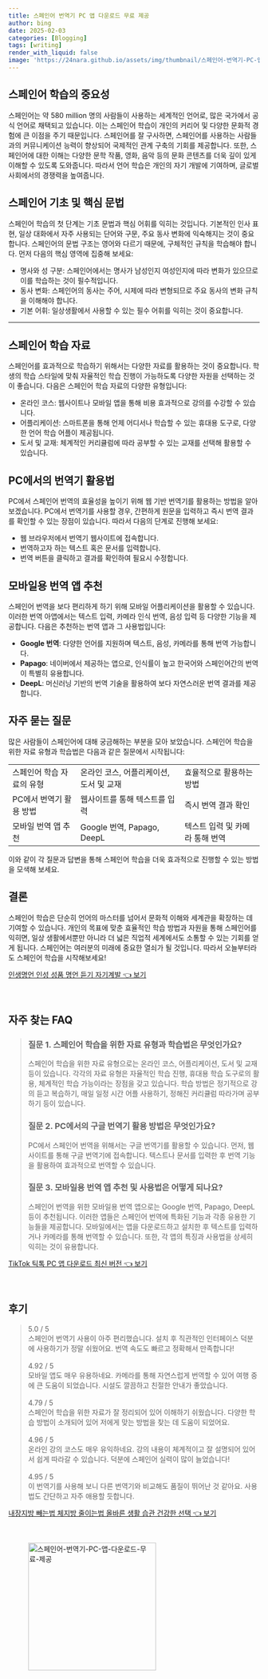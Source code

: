 ```yaml
---
title: 스페인어 번역기 PC 앱 다운로드 무료 제공
author: bing
date: 2025-02-03
categories: [Blogging]
tags: [writing]
render_with_liquid: false
image: 'https://24nara.github.io/assets/img/thumbnail/스페인어-번역기-PC-앱-다운로드-무료-제공.webp'
---
```



<h2 id='스페인어_학습의_중요성'>스페인어 학습의 중요성</h2>

<p>스페인어는 약 580 million 명의 사람들이 사용하는 세계적인 언어로, 많은 국가에서 공식 언어로 채택되고 있습니다. 이는 스페인어 학습이 개인의 커리어 및 다양한 문화적 경험에 큰 이점을 주기 때문입니다. 스페인어를 잘 구사하면, 스페인어를 사용하는 사람들과의 커뮤니케이션 능력이 향상되어 국제적인 관계 구축의 기회를 제공합니다. 또한, 스페인어에 대한 이해는 다양한 문학 작품, 영화, 음악 등의 문화 콘텐츠를 더욱 깊이 있게 이해할 수 있도록 도와줍니다. 따라서 언어 학습은 개인의 자기 개발에 기여하며, 글로벌 사회에서의 경쟁력을 높여줍니다.</p>

<h2 id='스페인어_기초_및_핵심_문법'>스페인어 기초 및 핵심 문법</h2>

<p>스페인어 학습의 첫 단계는 기초 문법과 핵심 어휘를 익히는 것입니다. 기본적인 인사 표현, 일상 대화에서 자주 사용되는 단어와 구문, 주요 동사 변화에 익숙해지는 것이 중요합니다. 스페인어의 문법 구조는 영어와 다르기 때문에, 구체적인 규칙을 학습해야 합니다. 먼저 다음의 핵심 영역에 집중해 보세요:</p>

<ul>
    <li>명사와 성 구분: 스페인어에서는 명사가 남성인지 여성인지에 따라 변화가 있으므로 이를 학습하는 것이 필수적입니다.</li>
    <li>동사 변화: 스페인어의 동사는 주어, 시제에 따라 변형되므로 주요 동사의 변화 규칙을 이해해야 합니다.</li>
    <li>기본 어휘: 일상생활에서 사용할 수 있는 필수 어휘를 익히는 것이 중요합니다.</li>
</ul>

<hr />

<h2 id='스페인어_학습_자료'>스페인어 학습 자료</h2>

<p>스페인어를 효과적으로 학습하기 위해서는 다양한 자료를 활용하는 것이 중요합니다. 학생의 학습 스타일에 맞춰 자율적인 학습 진행이 가능하도록 다양한 자원을 선택하는 것이 좋습니다. 다음은 스페인어 학습 자료의 다양한 유형입니다:</p>

<ul>
    <li>온라인 코스: 웹사이트나 모바일 앱을 통해 비용 효과적으로 강의를 수강할 수 있습니다.</li>
    <li>어플리케이션: 스마트폰을 통해 언제 어디서나 학습할 수 있는 휴대용 도구로, 다양한 언어 학습 어플이 제공됩니다.</li>
    <li>도서 및 교재: 체계적인 커리큘럼에 따라 공부할 수 있는 교재를 선택해 활용할 수 있습니다.</li>
</ul>

<h2 id='PC에서의_번역기_활용법'>PC에서의 번역기 활용법</h2>

<p>PC에서 스페인어 번역의 효율성을 높이기 위해 웹 기반 번역기를 활용하는 방법을 알아보겠습니다. PC에서 번역기를 사용할 경우, 간편하게 원문을 입력하고 즉시 번역 결과를 확인할 수 있는 장점이 있습니다. 따라서 다음의 단계로 진행해 보세요:</p>

<ul>
    <li>웹 브라우저에서 번역기 웹사이트에 접속합니다.</li>
    <li>번역하고자 하는 텍스트 혹은 문서를 입력합니다.</li>
    <li>번역 버튼을 클릭하고 결과를 확인하여 필요시 수정합니다.</li>
</ul>

<h2 id='모바일용_번역_앱_추천'>모바일용 번역 앱 추천</h2>

<p>스페인어 번역을 보다 편리하게 하기 위해 모바일 어플리케이션을 활용할 수 있습니다. 이러한 번역 아앱에서는 텍스트 입력, 카메라 인식 번역, 음성 입력 등 다양한 기능을 제공합니다. 다음은 추천하는 번역 앱과 그 사용법입니다:</p>

<ul>
    <li><b>Google 번역</b>: 다양한 언어를 지원하며 텍스트, 음성, 카메라를 통해 번역 가능합니다.</li>
    <li><b>Papago</b>: 네이버에서 제공하는 앱으로, 인식률이 높고 한국어와 스페인어간의 번역이 특별히 유용합니다.</li>
    <li><b>DeepL</b>: 머신러닝 기반의 번역 기술을 활용하여 보다 자연스러운 번역 결과를 제공합니다.</li>
</ul>

<h2 id='자주_묻는_질문'>자주 묻는 질문</h2>

<p>많은 사람들이 스페인어에 대해 궁금해하는 부분을 모아 보았습니다. 스페인어 학습을 위한 자료 유형과 학습법은 다음과 같은 질문에서 시작됩니다:</p>

<table>
    <tr>
        <td>스페인어 학습 자료의 유형</td>
        <td>온라인 코스, 어플리케이션, 도서 및 교재</td>
        <td>효율적으로 활용하는 방법</td>
    </tr>
    <tr>
        <td>PC에서 번역기 활용 방법</td>
        <td>웹사이트를 통해 텍스트를 입력</td>
        <td>즉시 번역 결과 확인</td>
    </tr>
    <tr>
        <td>모바일 번역 앱 추천</td>
        <td>Google 번역, Papago, DeepL</td>
        <td>텍스트 입력 및 카메라 통해 번역</td>
    </tr>
</table>

<p>이와 같이 각 질문과 답변을 통해 스페인어 학습을 더욱 효과적으로 진행할 수 있는 방법을 모색해 보세요.</p>

<h2 id='결론'>결론</h2>

<p>스페인어 학습은 단순히 언어의 마스터를 넘어서 문화적 이해와 세계관을 확장하는 데 기여할 수 있습니다. 개인의 목표에 맞춘 효율적인 학습 방법과 자원을 통해 스페인어를 익히면, 일상 생활에서뿐만 아니라 더 넓은 직업적 세계에서도 소통할 수 있는 기회를 얻게 됩니다. 스페인어는 여러분의 미래에 중요한 열쇠가 될 것입니다. 따라서 오늘부터라도 스페인어 학습을 시작해보세요!</p>


<p><a class="click-button" title="인생명언 인성 성품 명언 듣기 자기계발" href="https://24nara.github.io/posts/%EC%9D%B8%EC%83%9D%EB%AA%85%EC%96%B8-%EC%9D%B8%EC%84%B1-%EC%84%B1%ED%92%88-%EB%AA%85%EC%96%B8-%EB%93%A3%EA%B8%B0-%EC%9E%90%EA%B8%B0%EA%B3%84%EB%B0%9C/" rel="dofollow">인생명언 인성 성품 명언 듣기 자기계발 👈 보기</a></p><br>
<h2 id='자주_찾는_FAQ'>자주 찾는 FAQ</h2>
<div itemscope="" itemtype="https://schema.org/FAQPage"> 
<blockquote> 
<div itemscope="" itemprop="mainEntity" itemtype="https://schema.org/Question"> 
<h3 itemprop="name">질문 1. 스페인어 학습을 위한 자료 유형과 학습법은 무엇인가요?</h3> 
<div itemscope="" itemprop="acceptedAnswer" itemtype="https://schema.org/Answer"> 
<span itemprop="text"> 
<p>스페인어 학습을 위한 자료 유형으로는 온라인 코스, 어플리케이션, 도서 및 교재 등이 있습니다. 각각의 자료 유형은 자율적인 학습 진행, 휴대용 학습 도구로의 활용, 체계적인 학습 가능이라는 장점을 갖고 있습니다. 학습 방법은 정기적으로 강의 듣고 복습하기, 매일 일정 시간 어플 사용하기, 정해진 커리큘럼 따라가며 공부하기 등이 있습니다.</p> 
</span> 
</div> 
</div> 

<div itemscope="" itemprop="mainEntity" itemtype="https://schema.org/Question"> 
<h3 itemprop="name">질문 2. PC에서의 구글 번역기 활용 방법은 무엇인가요?</h3> 
<div itemscope="" itemprop="acceptedAnswer" itemtype="https://schema.org/Answer"> 
<span itemprop="text"> 
<p>PC에서 스페인어 번역을 위해서는 구글 번역기를 활용할 수 있습니다. 먼저, 웹사이트를 통해 구글 번역기에 접속합니다. 텍스트나 문서를 입력한 후 번역 기능을 활용하여 효과적으로 번역할 수 있습니다.</p> 
</span> 
</div> 
</div> 

<div itemscope="" itemprop="mainEntity" itemtype="https://schema.org/Question"> 
<h3 itemprop="name">질문 3. 모바일용 번역 앱 추천 및 사용법은 어떻게 되나요?</h3> 
<div itemscope="" itemprop="acceptedAnswer" itemtype="https://schema.org/Answer"> 
<span itemprop="text"> 
<p>스페인어 번역을 위한 모바일용 번역 앱으로는 Google 번역, Papago, DeepL 등이 추천됩니다. 이러한 앱들은 스페인어 번역에 특화된 기능과 각종 유용한 기능들을 제공합니다. 모바일에서는 앱을 다운로드하고 설치한 후 텍스트를 입력하거나 카메라를 통해 번역할 수 있습니다. 또한, 각 앱의 특징과 사용법을 상세히 익히는 것이 유용합니다.</p> 
</span> 
</div> 
</div> 

</blockquote> 
</div>
<p><a class="click-button" title="TikTok 틱톡 PC 앱 다운로드 최신 버전" href="https://24nara.github.io/posts/TikTok-%ED%8B%B1%ED%86%A1-PC-%EC%95%B1-%EB%8B%A4%EC%9A%B4%EB%A1%9C%EB%93%9C-%EC%B5%9C%EC%8B%A0-%EB%B2%84%EC%A0%84/" rel="dofollow">TikTok 틱톡 PC 앱 다운로드 최신 버전 👈 보기</a></p><br>
<h2 id='후기'>후기</h2>
<div itemscope itemtype="https://schema.org/Product">
  <blockquote>
  <div itemprop="review" itemscope itemtype="https://schema.org/Review">
      <div itemprop="reviewRating" itemscope itemtype="https://schema.org/Rating"> <span itemprop="ratingValue">5.0</span> / <span itemprop="bestRating">5</span> </div>
      <span itemprop="reviewBody">스페인어 번역기 사용이 아주 편리했습니다. 설치 후 직관적인 인터페이스 덕분에 사용하기가 정말 쉬웠어요. 번역 속도도 빠르고 정확해서 만족합니다!</span>
  </div>
  <br>
  <div itemprop="review" itemscope itemtype="https://schema.org/Review">
      <div itemprop="reviewRating" itemscope itemtype="https://schema.org/Rating"> <span itemprop="ratingValue">4.92</span> / <span itemprop="bestRating">5</span> </div>
      <span itemprop="reviewBody">모바일 앱도 매우 유용하네요. 카메라를 통해 자연스럽게 번역할 수 있어 여행 중에 큰 도움이 되었습니다. 시설도 깔끔하고 친절한 안내가 좋았습니다.</span>
  </div>
  <br>
  <div itemprop="review" itemscope itemtype="https://schema.org/Review">
      <div itemprop="reviewRating" itemscope itemtype="https://schema.org/Rating"> <span itemprop="ratingValue">4.79</span> / <span itemprop="bestRating">5</span> </div>
      <span itemprop="reviewBody">스페인어 학습을 위한 자료가 잘 정리되어 있어 이해하기 쉬웠습니다. 다양한 학습 방법이 소개되어 있어 저에게 맞는 방법을 찾는 데 도움이 되었어요.</span>
  </div>
  <br>
  <div itemprop="review" itemscope itemtype="https://schema.org/Review">
      <div itemprop="reviewRating" itemscope itemtype="https://schema.org/Rating"> <span itemprop="ratingValue">4.96</span> / <span itemprop="bestRating">5</span> </div>
      <span itemprop="reviewBody">온라인 강의 코스도 매우 유익하네요. 강의 내용이 체계적이고 잘 설명되어 있어서 쉽게 따라갈 수 있습니다. 덕분에 스페인어 실력이 많이 늘었습니다!</span>
  </div>
  <br>
  <div itemprop="review" itemscope itemtype="https://schema.org/Review">
      <div itemprop="reviewRating" itemscope itemtype="https://schema.org/Rating"> <span itemprop="ratingValue">4.95</span> / <span itemprop="bestRating">5</span> </div>
      <span itemprop="reviewBody">이 번역기를 사용해 보니 다른 번역기와 비교해도 품질이 뛰어난 것 같아요. 사용법도 간단하고 자주 애용할 듯합니다.</span>
  </div>
  </blockquote>
</div>
<p><a class="click-button" title="내장지방 빼는법 체지방 줄이는법 올바른 생활 습관 건강한 선택" href="https://24nara.github.io/posts/%EB%82%B4%EC%9E%A5%EC%A7%80%EB%B0%A9-%EB%B9%BC%EB%8A%94%EB%B2%95-%EC%B2%B4%EC%A7%80%EB%B0%A9-%EC%A4%84%EC%9D%B4%EB%8A%94%EB%B2%95-%EC%98%AC%EB%B0%94%EB%A5%B8-%EC%83%9D%ED%99%9C-%EC%8A%B5%EA%B4%80-%EA%B1%B4%EA%B0%95%ED%95%9C-%EC%84%A0%ED%83%9D/" rel="dofollow">내장지방 빼는법 체지방 줄이는법 올바른 생활 습관 건강한 선택 👈 보기</a></p><br>
<figure class="image"><img src="https://24nara.github.io/assets/img/thumbnail/스페인어-번역기-PC-앱-다운로드-무료-제공.webp" alt="스페인어-번역기-PC-앱-다운로드-무료-제공" width="256" height="256"></figure>